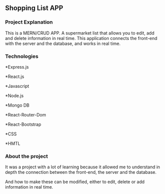 ## Shopping List APP


### Project Explanation
This is a MERN/CRUD APP.
A supermarket list that allows you to edit, add and delete information in real time.
This application connects the front-end with the server and the database, and works in real time.


### Technologies

*Express.js

*React.js

*Javascript

*Node.js

*Mongo DB

*React-Router-Dom

*React-Bootstrap

*CSS

*HMTL

### About the project

It was a project with a lot of learning because it allowed me to understand in depth the connection between the front-end, the server and the database.

And how to make these can be modified, either to edit, delete or add information in real time.
